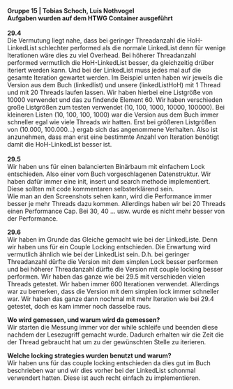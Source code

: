 <b>Gruppe 15 | Tobias Schoch, Luis Nothvogel <br>
Aufgaben wurden auf dem HTWG Container ausgeführt </b> <br> <br>
<b>29.4</b> <br>
Die Vermutung liegt nahe, dass bei geringer Threadanzahl die HoH-LinkedList schlechter performed als die normale LinkedList denn für wenige Iterationen wäre dies zu viel Overhead. Bei höherer Threadanzahl performed vermutlich die HoH-LinkedList besser, da gleichzeitig drüber iteriert werden kann. Und bei der LinkedList muss jedes mal auf die gesamte Iteration gewartet werden. 
Im Beispiel unten haben wir jeweils die Version aus dem Buch (linkedlist) und unsere (linkedListHoH) mit 1 Thread und mit 20 Threads laufen lassen. Wir haben hierbei eine Listgröße von 10000 verwendet und das zu findende Element 60. Wir haben verschieden große Listgrößen zum testen verwendet (10, 100, 1000, 10000, 100000). Bei kleineren Listen (10, 100, 100, 1000) war die Version aus dem Buch immer schneller egal wie viele Threads wir hatten. Erst bei größeren Listgrößen von (10.000, 100.000…) ergab sich das angenommene Verhalten. Also ist anzunehmen, dass man erst eine bestimmte Anzahl von Iteration benötigt damit die HoH-LinkedList besser ist. <br>
<br><b>29.5</b><br>
Wir haben uns für einen balancierten Binärbaum mit einfachem Lock entschieden. Also einer vom Buch vorgeschlagenen Datenstruktur. Wir haben dafür immer eine init, insert und search methode implementiert. Diese sollten mit code kommentaren selbsterklärend sein.<br>
Wie man an den Screenshots sehen kann, wird die Performance immer besser je mehr Threads dazu kommen. Allerdings haben wir bei 20 Threads einen Performance Cap. Bei 30, 40 … usw. wurde es nicht mehr besser von der Performance. <br>

<b>29.6</b> <br>
Wir haben im Grunde das Gleiche gemacht wie bei der LinkedListe. Denn wir haben uns für ein Couple Locking entschieden. Die Erwartung wird vermutlich ähnlich wie bei der LinkedList sein. D.h. bei geringer Threadanzahl dürfte die Version mit dem simplen Lock besser performen und bei höherer Threadanzahl dürfte die Version mit couple locking besser performen.
Wir haben das ganze wie bei 29.5 mit verschieden vielen Threads getestet. Wir haben immer 600 Iterationen verwendet. Allerdings war zu bemerken, dass die Version mit dem simplen lock immer schneller war. Wir haben das ganze dann nochmal mit mehr Iteration wie bei 29.4 getestet, doch es kam immer noch dasselbe raus.

<b>Wo wird gemessen, und warum wird da gemessen? </b> <br>
Wir starten die Messung immer vor der while schleife und beenden diese nachdem der Lesezugriff gemacht wurde. Dadurch erhalten wir die Zeit die der Thread gebraucht hat um zu der gewünschten Stelle zu iterieren. <br>

<b>Welche locking strategies wurden benutzt und warum?</b> <br>
Wir haben uns für das couple locking entschieden da dies gut im Buch beschrieben war und wir dies vorher bei der LinkedList schonmal verwendert hatten. Diese ist auch recht einfach zu implementieren.